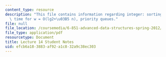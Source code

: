 ```yaml
---
content_type: resource
description: "This file contains information regarding integer: sorting in linear\
  \ time for w = O(lg2+\u03B5 n), priority queues."
file: null
file_location: /coursemedia/6-851-advanced-data-structures-spring-2012/efcb6a183883af92a1c832a9c38ec303_MIT6_851S12_L14.pdf
file_type: application/pdf
resourcetype: Document
title: Lecture 14 Student Notes
uid: efcb6a18-3883-af92-a1c8-32a9c38ec303
---
```

